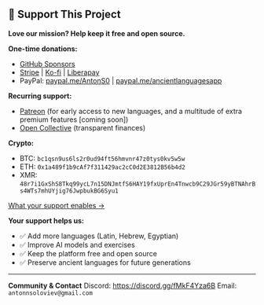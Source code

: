 ## 💝 Support This Project

**Love our mission? Help keep it free and open source.**

**One-time donations:**
- [GitHub Sponsors](https://github.com/sponsors/antonsoo)
- [Stripe](https://buy.stripe.com/6oU8wOfCe7ccbhefx0ew800) | [Ko-fi](https://ko-fi.com/antonsoloviev) | [Liberapay](https://liberapay.com/antonsoloviev)
- PayPal: [paypal.me/AntonS0](https://paypal.me/AntonS0) | [paypal.me/ancientlanguagesapp](https://paypal.me/ancientlanguagesapp)

**Recurring support:**
- [Patreon](https://www.patreon.com/cw/AntonSoloviev) (for early access to new languages, and a multitude of extra premium features [coming soon])
- [Open Collective](https://opencollective.com/antonsoloviev) (transparent finances)

**Crypto:**
- BTC: `bc1qsn9us6ls2r0ud94ft56hmvnr47z0tys0kv5w5w`
- ETH: `0x1a489f1b9cAf7f311429ac2cC0d2E3812B56b4d2`
- XMR: `48r7i1GxShS8Tkq99ycL7n15DNJmtfS6HAY19fxUprEn4Tnwcb9C29JGr59yBTNAhrBs4WTs7mhUYjig76JwpbukBG6Syu1`

[What your support enables →](#your-support-helps-us)

**Your support helps us:**
- ✅ Add more languages (Latin, Hebrew, Egyptian)
- ✅ Improve AI models and exercises
- ✅ Keep the platform free and open source
- ✅ Preserve ancient languages for future generations

---

**Community & Contact**
Discord: https://discord.gg/fMkF4Yza6B
Email: `antonnsoloviev@gmail.com`
